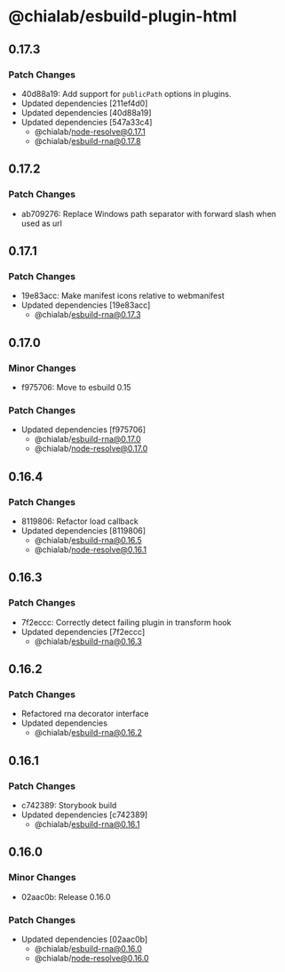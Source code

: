 # @chialab/esbuild-plugin-html

## 0.17.3

### Patch Changes

- 40d88a19: Add support for `publicPath` options in plugins.
- Updated dependencies [211ef4d0]
- Updated dependencies [40d88a19]
- Updated dependencies [547a33c4]
  - @chialab/node-resolve@0.17.1
  - @chialab/esbuild-rna@0.17.8

## 0.17.2

### Patch Changes

- ab709276: Replace Windows path separator with forward slash when used as url

## 0.17.1

### Patch Changes

- 19e83acc: Make manifest icons relative to webmanifest
- Updated dependencies [19e83acc]
  - @chialab/esbuild-rna@0.17.3

## 0.17.0

### Minor Changes

- f975706: Move to esbuild 0.15

### Patch Changes

- Updated dependencies [f975706]
  - @chialab/esbuild-rna@0.17.0
  - @chialab/node-resolve@0.17.0

## 0.16.4

### Patch Changes

- 8119806: Refactor load callback
- Updated dependencies [8119806]
  - @chialab/esbuild-rna@0.16.5
  - @chialab/node-resolve@0.16.1

## 0.16.3

### Patch Changes

- 7f2eccc: Correctly detect failing plugin in transform hook
- Updated dependencies [7f2eccc]
  - @chialab/esbuild-rna@0.16.3

## 0.16.2

### Patch Changes

- Refactored rna decorator interface
- Updated dependencies
  - @chialab/esbuild-rna@0.16.2

## 0.16.1

### Patch Changes

- c742389: Storybook build
- Updated dependencies [c742389]
  - @chialab/esbuild-rna@0.16.1

## 0.16.0

### Minor Changes

- 02aac0b: Release 0.16.0

### Patch Changes

- Updated dependencies [02aac0b]
  - @chialab/esbuild-rna@0.16.0
  - @chialab/node-resolve@0.16.0
